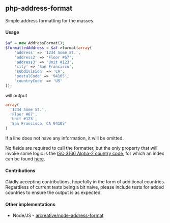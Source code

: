 php-address-format
------------------

Simple address formatting for the masses

#### Usage

```php
$af = new AddressFormat();
$formattedAddress = $af->format(array(
    'address' => '1234 Some St.',
    'address2' => 'Floor #67',
    'address3' => 'Unit #123',
    'city' => 'San Francisco',
    'subdivision' => 'CA',
    'postalCode' => '94105',
    'countryCode' => 'US'
));
```
will output
```php
array(
  '1234 Some St.',
  'Floor #67',
  'Unit #123',
  'San Francisco, CA 94105'
)
```

If a line does not have any information, it will be omitted.

No fields are required to call the formatter, but the only property that will invoke some logic is the [ISO 3166 Alpha-2 country code](http://www.iso.org/iso/country_codes.htm), for which an index can be found [here](https://www.iso.org/obp/ui/#search).

#### Contributions

Gladly accepting contributions, hopefully in the form of additional countries.  Regardless of current tests being a bit naive, please include tests for added countries to ensure the output is as expected.

#### Other implementations

* Node/JS - [arcreative/node-address-format](https://github.com/arcreative/node-address-format)
